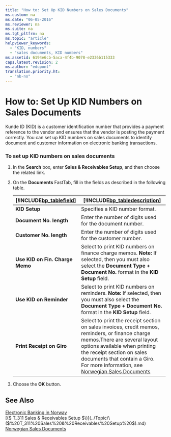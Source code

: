 ```yaml
---
title: "How to: Set Up KID Numbers on Sales Documents"
ms.custom: na
ms.date: "06-05-2016"
ms.reviewer: na
ms.suite: na
ms.tgt_pltfrm: na
ms.topic: "article"
helpviewer_keywords: 
  - "KID, numbers"
  - "sales documents, KID numbers"
ms.assetid: 6194e6cb-5aca-4f4b-9078-e2336b115333
caps.latest.revision: 2
ms.author: "edupont"
translation.priority.ht: 
  - "nb-no"
---
```

# How to: Set Up KID Numbers on Sales Documents
Kunde ID \(KID\) is a customer identification number that provides a payment reference to the vendor and ensures that the vendor is posting the payment correctly. You can set up KID numbers on sales documents to identify document and customer information on electronic banking transactions.  
  
### To set up KID numbers on sales documents  
  
1.  In the **Search** box, enter **Sales & Receivables Setup**, and then choose the related link.  
  
2.  On the **Documents** FastTab, fill in the fields as described in the following table.  
  
    |[!INCLUDE[bp_tablefield](../../ApplicationDesign/includes/bp_tablefield_md.md)]|[!INCLUDE[bp_tabledescription](../../ApplicationDesign/includes/bp_tabledescription_md.md)]|  
    |---------------------------------|---------------------------------------|  
    |**KID Setup**|Specifies a KID number format.|  
    |**Document No. length**|Enter the number of digits used for the document number.|  
    |**Customer No. length**|Enter the number of digits used for the customer number.|  
    |**Use KID on Fin. Charge Memo**|Select to print KID numbers on finance charge memos. **Note:**  If selected, then you must also select the **Document Type \+ Document No.** format in the **KID Setup** field.|  
    |**Use KID on Reminder**|Select to print KID numbers on reminders. **Note:**  If selected, then you must also select the **Document Type \+ Document No.** format in the **KID Setup** field.|  
    |**Print Receipt on Giro**|Select to print the receipt section on sales invoices, credit memos, reminders, or finance charge memos.There are several layout options available when printing the receipt section on sales documents that contain a Giro. For more information, see [Norwegian Sales Documents](../../LocalFunctionalityForMicrosoftDynamicsNav2016/Norway/norwegian-sales-documents.md)|  
  
3.  Choose the **OK** button.  
  
## See Also  
 [Electronic Banking in Norway](../../LocalFunctionalityForMicrosoftDynamicsNav2016/Norway/electronic-banking-in-norway.md)   
 [\($ T\_311 Sales & Receivables Setup $\)](../Topic/\($%20T_311%20Sales%20&%20Receivables%20Setup%20$\).md)   
 [Norwegian Sales Documents](../../LocalFunctionalityForMicrosoftDynamicsNav2016/Norway/norwegian-sales-documents.md)